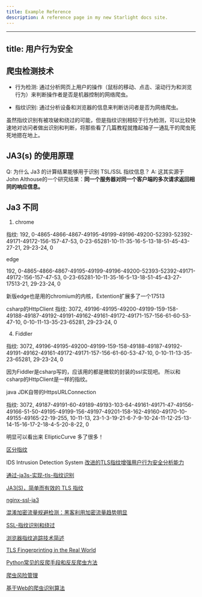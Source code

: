 ```yaml
---
title: Example Reference
description: A reference page in my new Starlight docs site.
---
```


---

title:  用户行为安全
---

## 爬虫检测技术

- 行为检测: 通过分析网页上用户的操作（鼠标的移动、点击、滚动行为和浏览行为）来判断操作者是否是机器控制的网络爬虫。

- 指纹识别: 通过分析设备和浏览器的信息来判断访问者是否为网络爬虫。

虽然指纹识别有被攻破和绕过的可能，但是指纹识别相较于行为检测，可以比较快速地对访问者做出识别和判断，将那些看了几篇教程就撸起袖子一通乱干的爬虫死死地摁在地上。

## JA3(s) 的使用原理

Q: 为什么 Ja3 的计算结果能够用于识别 TSL/SSL 指纹信息？
A: 这其实源于John Althouse的一个研究结果：**同一个服务器对同一个客户端的多次请求返回相同的响应信息。**

## Ja3 不同

1. chrome

指纹:
192,
0-4865-4866-4867-49195-49199-49196-49200-52393-52392-49171-49172-156-157-47-53,
0-23-65281-10-11-35-16-5-13-18-51-45-43-27-21,
29-23-24,
0

edge

192,
0-4865-4866-4867-49195-49199-49196-49200-52393-52392-49171-49172-156-157-47-53,
0-23-65281-10-11-35-16-5-13-18-51-45-43-27-17513-21,
29-23-24,
0

新版edge也是用的chromium的内核，Extention扩展多了一个17513

csharp的HttpClient
指纹:
3072,
49196-49195-49200-49199-159-158-49188-49187-49192-49191-49162-49161-49172-49171-157-156-61-60-53-47-10,
0-10-11-13-35-23-65281,
29-23-24,
0

4. Fiddler

指纹:
3072,
49196-49195-49200-49199-159-158-49188-49187-49192-49191-49162-49161-49172-49171-157-156-61-60-53-47-10,
0-10-11-13-35-23-65281,
29-23-24,
0

因为Fiddler是csharp写的，应该用的都是微软的封装的ssl实现吧。 所以和csharp的HttpClient是一样的指纹。

java JDK自带的HttpsURLConnection

指纹:
3072,
49187-49191-60-49189-49193-103-64-49161-49171-47-49156-49166-51-50-49195-49199-156-49197-49201-158-162-49160-49170-10-49155-49165-22-19-255,
10-11-13,
23-1-3-19-21-6-7-9-10-24-11-12-25-13-14-15-16-17-2-18-4-5-20-8-22,
0

明显可以看出来 EllipticCurve 多了很多！

[区分指纹](https://www.cnblogs.com/yudongdong/p/14855507.html)

IDS Intrusion Detection System
[改进的TLS指纹增强用户行为安全分析能力](http://www.jsjkx.com/CN/article/openArticlePDF.jsp?id=18951)

[通过-ja3s-实现-tls-指纹识别](https://www.guildhab.top/2021/04/通过-ja3s-实现-tls-指纹识别)

[JA3(S)，简单而有效的 TLS 指纹](https://www.tr0y.wang/2020/06/28/ja3/)

[nginx-ssl-ja3](https://github.com/fooinha/nginx-ssl-ja3)

[混淆加密流量规避检测：黑客利用加密流量趋势明显](https://www.secrss.com/articles/11014)

[SSL-指纹识别和绕过](https://ares-x.com/2021/04/18/SSL-指纹识别和绕过)

[浏览器指纹追踪技术简述](https://juejin.cn/post/6844903970180169742)

[TLS Fingerprinting in the Real World](https://blogs.cisco.com/security/tls-fingerprinting-in-the-real-world)

[Python常见的反爬手段和反反爬虫方法](https://bbs.huaweicloud.com/blogs/270253)

[爬虫风险管理](https://www.alibabacloud.com/zh/products/antibot)

[基于Web的爬虫识别算法](https://patents.google.com/patent/CN105930727A/zh)
